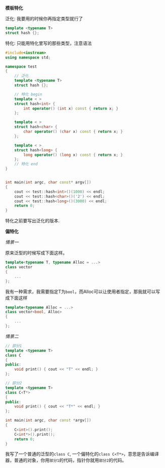 

**模板特化**

泛化: 我要用的时候你再指定类型就行了

```cpp
template <typename T>
struct hash {};
```


特化: 只能用特化里写的那些类型，注意语法

```cpp
#include<iostream>
using namespace std;

namespace test
{
    // 泛化
    template <typename T>
    struct hash {};

    // 特化 begin
    template < >
    struct hash<int> {
        int operator() (int x) const { return x; }
    };

    template < >
    struct hash<char> {
        char operator() (char x) const { return x; }
    };

    template < >
    struct hash<long> {
        long operator() (long x) const { return x; }
    };
    // 特化 end
}


int main(int argc, char const* argv[])
{
    cout << test::hash<int>()(1000) << endl;
    cout << test::hash<char>()('2') << endl;
    cout << test::hash<long>()(3000) << endl;
    return 0;
}
```

特化之前要写出泛化的版本.

**偏特化**

*情景一*

原来泛型的时候写成下面这样。

```cpp
template<typename T, typename Alloc = ...>
class vector
{
    ...
};
```

我有一种需求，我需要指定T为`bool`，而Alloc可以让使用者指定，那我就可以写成下面这样

```cpp
template<typename Alloc = ...>
class vector<bool, Alloc>
{
    ...
};
```

*情景二*

```cpp
// 部分1
template <typename T>
class C
{
public:
    void print() { cout << "T" << endl; }
};

// 部分2
template <typename T>
class C<T*>
{
public:
    void print() { cout << "T*" << endl; }
};

int main(int argc, char const *argv[])
{
    C<int>().print();
    C<int*>().print();
    return 0;
}
```

我写了一个普通的泛型的`class C`, 一个偏特化的`class C<T*>`，意思是告诉编译器，普通的对象，你用`部分1`的代码，指针你就用`部分2`的代码。

